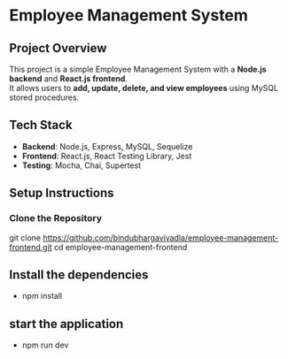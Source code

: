 # Employee Management System

## Project Overview
This project is a simple Employee Management System with a **Node.js backend** and **React.js frontend**.  
It allows users to **add, update, delete, and view employees** using MySQL stored procedures.

## Tech Stack
- **Backend**: Node.js, Express, MySQL, Sequelize
- **Frontend**: React.js, React Testing Library, Jest
- **Testing**: Mocha, Chai, Supertest

## Setup Instructions

### Clone the Repository

git clone https://github.com/bindubhargavivadla/employee-management-frontend.git 
cd employee-management-frontend

## Install the dependencies
- npm install

## start the application
- npm run dev